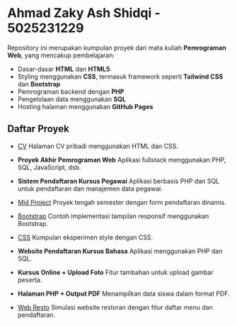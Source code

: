 # Ahmad Zaky Ash Shidqi - 5025231229

Repository ini merupakan kumpulan proyek dari mata kuliah **Pemrograman Web**, yang mencakup pembelajaran:

* Dasar-dasar **HTML** dan **HTML5**
* Styling menggunakan **CSS**, termasuk framework seperti **Tailwind CSS** dan **Bootstrap**
* Pemrograman backend dengan **PHP**
* Pengelolaan data menggunakan **SQL**
* Hosting halaman menggunakan **GitHub Pages**

## Daftar Proyek

* [CV](https://cashewwww14.github.io/PWEB/CV/index.html)
  Halaman CV pribadi menggunakan HTML dan CSS.

* **Proyek Akhir Pemrograman Web**
  Aplikasi fullstack menggunakan PHP, SQL, JavaScript, dsb.

* **Sistem Pendaftaran Kursus Pegawai**
  Aplikasi berbasis PHP dan SQL untuk pendaftaran dan manajemen data pegawai.

* [Mid Project](https://cashewwww14.github.io/PWEB/Mid%20Project/daftar.html)
  Proyek tengah semester dengan form pendaftaran dinamis.

* [Bootstrap](https://cashewwww14.github.io/PWEB/bootstrap/6.1.html)
  Contoh implementasi tampilan responsif menggunakan Bootstrap.

* [CSS](https://cashewwww14.github.io/PWEB/css/html.html)
  Kumpulan eksperimen style dengan CSS.

* **Website Pendaftaran Kursus Bahasa**
  Aplikasi menggunakan PHP dan SQL.

* **Kursus Online + Upload Foto**
  Fitur tambahan untuk upload gambar peserta.

* **Halaman PHP + Output PDF**
  Menampilkan data siswa dalam format PDF.

* [Web Resto](https://cashewwww14.github.io/PWEB/web%20resto/daftar.html)
  Simulasi website restoran dengan fitur daftar menu dan pendaftaran.
